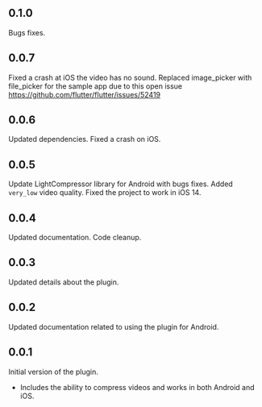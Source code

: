 ## 0.1.0
Bugs fixes.

## 0.0.7
Fixed a crash at iOS the video has no sound.
Replaced image_picker with file_picker for the sample app due to this open issue https://github.com/flutter/flutter/issues/52419

## 0.0.6
Updated dependencies.
Fixed a crash on iOS.

## 0.0.5

Update LightCompressor library for Android with bugs fixes.
Added `very_low` video quality.
Fixed the project to work in iOS 14.

## 0.0.4

Updated documentation.
Code cleanup.

## 0.0.3

Updated details about the plugin.

## 0.0.2

Updated documentation related to using the plugin for Android.

## 0.0.1

Initial version of the plugin.

- Includes the ability to compress videos and works in both Android and iOS.
